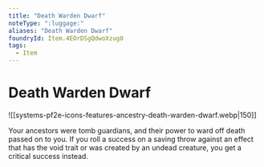```yaml
---
title: "Death Warden Dwarf"
noteType: ":luggage:"
aliases: "Death Warden Dwarf"
foundryId: Item.4EOrDSgQdwoXzug0
tags:
  - Item
---
```


# Death Warden Dwarf
![[systems-pf2e-icons-features-ancestry-death-warden-dwarf.webp|150]]

Your ancestors were tomb guardians, and their power to ward off death passed on to you. If you roll a success on a saving throw against an effect that has the void trait or was created by an undead creature, you get a critical success instead.
